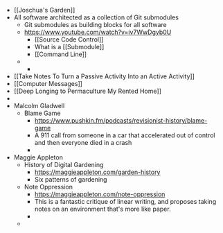 - [[Joschua's Garden]]
- All software architected as a collection of Git submodules
	- Git submodules as building blocks for all software
	- https://www.youtube.com/watch?v=iv7WwDgyb0U
		- [[Source Code Control]]
		- What is a [[Submodule]]
		- [[Command Line]]
	-
		-
- [[Take Notes To Turn a Passive Activity Into an Active Activity]]
- [[Computer Messages]]
- [[Deep Longing to Permaculture My Rented Home]]
-
- Malcolm Gladwell
	- Blame Game
		- https://www.pushkin.fm/podcasts/revisionist-history/blame-game
		- A 911 call from someone in a car that accelerated out of control and then everyone died in a crash
		-
- Maggie Appleton
	- History of Digital Gardening
		- https://maggieappleton.com/garden-history
		- Six patterns of gardening
	- Note Oppression
		- https://maggieappleton.com/note-oppression
		- This is a fantastic critique of linear writing, and proposes taking notes on an environment that's more like paper.
		-
	-